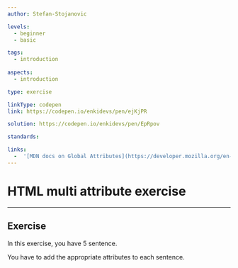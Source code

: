 ```yaml
---
author: Stefan-Stojanovic

levels:
  - beginner
  - basic

tags:
  - introduction
 
aspects:
  - introduction

type: exercise

linkType: codepen
link: https://codepen.io/enkidevs/pen/ejKjPR

solution: https://codepen.io/enkidevs/pen/EpRpov

standards:

links:
  -  '[MDN docs on Global Attributes](https://developer.mozilla.org/en-US/docs/Web/HTML/Global_attributes){website}'
---
```

# HTML multi attribute exercise
---
 
## Exercise
In this exercise, you have 5 sentence.

You have to add the appropriate attributes to each sentence.
